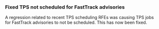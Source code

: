 ### Fixed TPS not scheduled for FastTrack advisories

A regression related to recent TPS scheduling RFEs was causing TPS jobs for
FastTrack advisories to not be scheduled. This has now been fixed.
